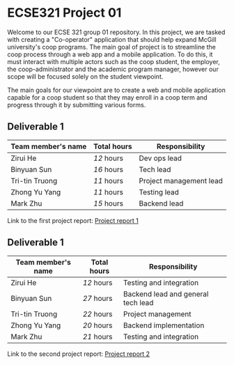 # ECSE321 Project 01
Welcome to our ECSE 321 group 01 repository. In this project, we are tasked with creating a "Co-operator" application that should help expand McGill university's coop programs. The main goal of project is to streamline the coop process through a web app and a mobile application. To do this, it must interact with multiple actors such as the coop student, the employer, the coop-administrator and the academic program manager, however our scope will be focused solely on the student viewpoint. 

The main goals for our viewpoint are to create a web and mobile application capable for a coop student so that they may enroll in a coop term and progress through it by submitting various forms.


## Deliverable 1

|Team member's name|Total hours|Responsibility         |
|------------------|-----------|-----------------------|
|Zirui He          |  _12_ hours|Dev ops lead|
|Binyuan Sun       |  _16_ hours|Tech lead|
|Tri-tin Truong    |  _11_ hours|Project management lead|
|Zhong Yu Yang     |  _11_ hours|Testing lead|
|Mark Zhu          |  _15_ hours|Backend lead|

Link to the first project report: [Project report 1](https://github.com/McGill-ECSE321-Winter2019/ecse321-group-project-01-1/wiki/Project-report-deliverables-1)


## Deliverable 1

|Team member's name|Total hours|Responsibility         |
|------------------|-----------|-----------------------|
|Zirui He          |  _12_ hours|Testing and integration|
|Binyuan Sun       |  _27_ hours|Backend lead and general tech lead|
|Tri-tin Truong    |  _22_ hours|Project management|
|Zhong Yu Yang     |  _20_ hours|Backend implementation|
|Mark Zhu          |  _21_ hours|Testing and integration|


Link to the second project report: [Project report 2](https://github.com/McGill-ECSE321-Winter2019/ecse321-group-project-01-1/wiki/Project-report-2)
